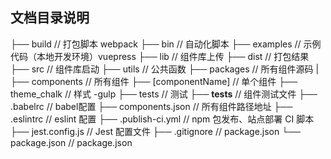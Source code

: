 ## 文档目录说明
├── build                           // 打包脚本 webpack
    ├── bin                         // 自动化脚本
├── examples                        // 示例代码（本地开发环境）vuepress
├── lib                             // 组件库上传
├── dist                             // 打包结果
├── src                             // 组件库启动
    ├── utils                       // 公共函数
├── packages                        // 所有组件源码
|  	├── components                  // 所有组件
      ├── [componentName]           // 单个组件
    ├── theme_chalk                 // 样式 -gulp
├── tests                           // 测试
    ├── __tests__                   // 组件测试文件
├── .babelrc                        // babel配置
├── components.json                 // 所有组件路径地址
├── .eslintrc                       // eslint 配置
├── .publish-ci.yml                 // npm 包发布、站点部署 CI 脚本
├── jest.config.js                  // Jest 配置文件
├── .gitignore                      // package.json
└── package.json                    // package.json